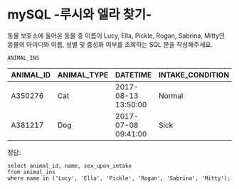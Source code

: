 # mySQL -루시와 엘라 찾기-
동물 보호소에 들어온 동물 중 이름이 Lucy, Ella, Pickle, Rogan, Sabrina, Mitty인 동물의 아이디와 이름, 성별 및 중성화 여부를 조회하는 SQL 문을 작성해주세요.

```
ANIMAL_INS
```

| ANIMAL_ID | ANIMAL_TYPE | DATETIME            | INTAKE_CONDITION | NAME     | SEX_UPON_INTAKE          |
| --------- | ----------- | ------------------- | ---------------- | -------- | ------------------------ |
| A350276   | Cat         | 2017-08-13 13:50:00 | Normal           | Jewel    | Spayed Female            |
| A381217   | Dog         | 2017-07-08 09:41:00 | Sick             | Cherokee | Neutered MaleANIMAL_OUTS |



정답:

~~~ mysql
select animal_id, name, sex_upon_intake
from animal_ins
where name in ('Lucy', 'Ella', 'Pickle', 'Rogan', 'Sabrina', 'Mitty');
~~~



